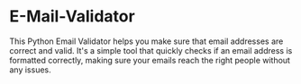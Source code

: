 # E-Mail-Validator
This Python Email Validator helps you make sure that email addresses are correct and valid. It's a simple tool that quickly checks if an email address is formatted correctly, making sure your emails reach the right people without any issues.
